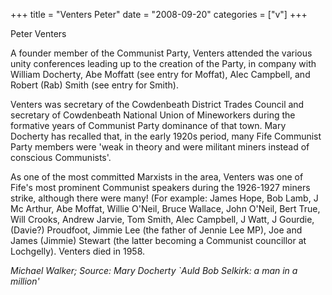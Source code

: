 +++
title = "Venters Peter"
date = "2008-09-20"
categories = ["v"]
+++

Peter Venters

A founder member of the Communist Party, Venters attended the various unity conferences leading up to the creation of the Party, in company with William Docherty, Abe Moffatt (see entry for Moffat), Alec Campbell, and Robert (Rab) Smith (see entry for Smith).  
  
Venters was secretary of the Cowdenbeath District Trades Council and secretary of Cowdenbeath National Union of Mineworkers during the formative years of Communist Party dominance of that town. Mary Docherty has recalled that, in the early 1920s period, many Fife Communist Party members were 'weak in theory and were militant miners instead of conscious Communists'.

As one of the most committed Marxists in the area, Venters was one of Fife's most prominent Communist speakers during the 1926-1927 miners strike, although there were many! (For example: James Hope, Bob Lamb, J Mc Arthur, Abe Moffat, Willie O'Neil, Bruce Wallace, John O'Neil, Bert True, Will Crooks, Andrew Jarvie, Tom Smith, Alec Campbell, J Watt, J Gourdie, (Davie?) Proudfoot, Jimmie Lee (the father of Jennie Lee MP), Joe and James (Jimmie) Stewart (the latter becoming a Communist councillor at Lochgelly). Venters died in 1958.

_Michael Walker; Source: Mary Docherty \`Auld Bob Selkirk: a man in a million'_
